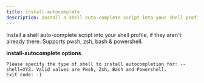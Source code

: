 ```yaml
---
title: install-autocomplete
description: Install a shell auto-complete script into your shell profile, if they aren't already there. Supports pwsh, zsh, bash & powershell.
---
```


Install a shell auto-complete script into your shell profile, if they aren't already there. Supports pwsh, zsh, bash & powershell.

**install-autocomplete options**

```text
Please specify the type of shell to install autocompletion for: --shell=XYZ. Valid values are Pwsh, Zsh, Bash and Powershell.
Exit code: -1
```

